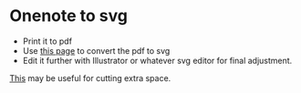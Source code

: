 # Onenote to svg

- Print it to pdf
- Use [this page](https://cloudconvert.com/pdf-to-svg)
 to convert the pdf to svg
- Edit it further with Illustrator or whatever svg editor for final adjustment.

[This](https://graphicdesign.stackexchange.com/questions/71667/svg-file-excessive-white-space) may be useful for cutting extra space.
